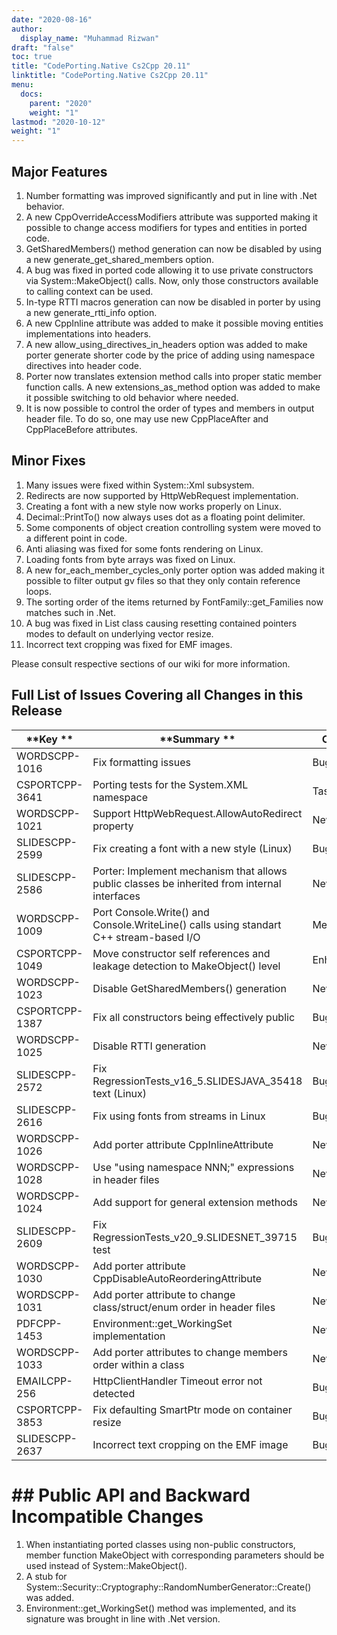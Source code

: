 ```yaml
---
date: "2020-08-16"
author:
  display_name: "Muhammad Rizwan"
draft: "false"
toc: true
title: "CodePorting.Native Cs2Cpp 20.11"
linktitle: "CodePorting.Native Cs2Cpp 20.11"
menu:
  docs:
    parent: "2020"
    weight: "1"
lastmod: "2020-10-12"
weight: "1"
---
```


## Major Features ##

1. Number formatting was improved significantly and put in line with .Net behavior.
2. A new CppOverrideAccessModifiers attribute was supported making it possible to change access modifiers for types and entities in ported code.
3. GetSharedMembers() method generation can now be disabled by using a new generate\_get\_shared\_members option.
4. A bug was fixed in ported code allowing it to use private constructors via System::MakeObject() calls. Now, only those constructors available to calling context can be used.
5. In-type RTTI macros generation can now be disabled in porter by using a new generate\_rtti\_info option.
6. A new CppInline attribute was added to make it possible moving entities implementations into headers.
7. A new allow\_using\_directives\_in\_headers option was added to make porter generate shorter code by the price of adding using namespace directives into header code.
8. Porter now translates extension method calls into proper static member function calls. A new extensions\_as\_method option was added to make it possible switching to old behavior where needed.
9. It is now possible to control the order of types and members in output header file. To do so, one may use new CppPlaceAfter and CppPlaceBefore attributes.

## Minor Fixes ##

1. Many issues were fixed within System::Xml subsystem.
2. Redirects are now supported by HttpWebRequest implementation.
3. Creating a font with a new style now works properly on Linux.
4. Decimal::PrintTo() now always uses dot as a floating point delimiter.
5. Some components of object creation controlling system were moved to a different point in code.
6. Anti aliasing was fixed for some fonts rendering on Linux.
7. Loading fonts from byte arrays was fixed on Linux.
8. A new for\_each\_member\_cycles\_only porter option was added making it possible to filter output gv files so that they only contain reference loops.
9. The sorting order of the items returned by FontFamily::get\_Families now matches such in .Net.
10. A bug was fixed in List class causing resetting contained pointers modes to default on underlying vector resize.
11. Incorrect text cropping was fixed for EMF images.

Please consult respective sections of our wiki for more information.

## Full List of Issues Covering all Changes in this Release ##

|   **Key ** |   **Summary ** |   **Category** |
| --- | --- | --- |
| WORDSCPP-1016 | Fix formatting issues | Bug |
| CSPORTCPP-3641 | Porting tests for the System.XML namespace | Task |
| WORDSCPP-1021 | Support HttpWebRequest.AllowAutoRedirect property | New feature |
| SLIDESCPP-2599 | Fix creating a font with a new style (Linux) | Bug |
| SLIDESCPP-2586 | Porter: Implement mechanism that allows public classes be inherited from internal interfaces | New feature |
| WORDSCPP-1009 | Port Console.Write() and Console.WriteLine() calls using standart C++ stream-based I/O | Mew feature |
| CSPORTCPP-1049 | Move constructor self references and leakage detection to MakeObject() level | Enhancement |
| WORDSCPP-1023 | Disable GetSharedMembers() generation | New feature |
| CSPORTCPP-1387 | Fix all constructors being effectively public | Bug |
| WORDSCPP-1025 | Disable RTTI generation | New feature |
| SLIDESCPP-2572 | Fix RegressionTests\_v16\_5.SLIDESJAVA\_35418 text (Linux) | Bug |
| SLIDESCPP-2616 | Fix using fonts from streams in Linux | Bug |
| WORDSCPP-1026 | Add porter attribute CppInlineAttribute | New feature |
| WORDSCPP-1028 | Use &quot;using namespace NNN;&quot; expressions in header files | New feature |
| WORDSCPP-1024 | Add support for general extension methods | New feature |
| SLIDESCPP-2609 | Fix RegressionTests\_v20\_9.SLIDESNET\_39715 test | Bug |
| WORDSCPP-1030 | Add porter attribute CppDisableAutoReorderingAttribute | New feature |
| WORDSCPP-1031 | Add porter attribute to change class/struct/enum order in header files | New feature |
| PDFCPP-1453 | Environment::get\_WorkingSet implementation | New feature |
| WORDSCPP-1033 | Add porter attributes to change members order within a class | New feature |
| EMAILCPP-256 | HttpClientHandler Timeout error not detected | Bug |
| CSPORTCPP-3853 | Fix defaulting SmartPtr mode on container resize | Bug |
| SLIDESCPP-2637 | Incorrect text cropping on the EMF image | Bug |

# ## Public API and Backward Incompatible Changes ##

1. When instantiating ported classes using non-public constructors, member function MakeObject with corresponding parameters should be used instead of System::MakeObject().
2. A stub for System::Security::Cryptography::RandomNumberGenerator::Create() was added.
3. Environment::get\_WorkingSet() method was implemented, and its signature was brought in line with .Net version.
